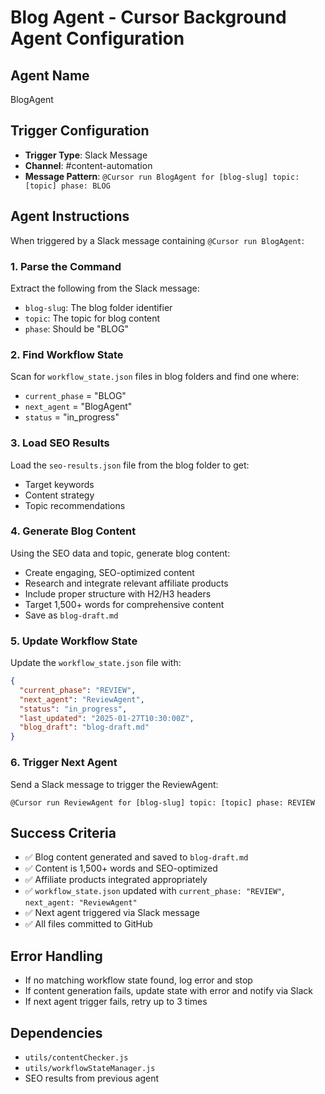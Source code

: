 # Blog Agent - Cursor Background Agent Configuration

## Agent Name
BlogAgent

## Trigger Configuration
- **Trigger Type**: Slack Message
- **Channel**: #content-automation
- **Message Pattern**: `@Cursor run BlogAgent for [blog-slug] topic: [topic] phase: BLOG`

## Agent Instructions
When triggered by a Slack message containing `@Cursor run BlogAgent`:

### 1. Parse the Command
Extract the following from the Slack message:
- `blog-slug`: The blog folder identifier
- `topic`: The topic for blog content
- `phase`: Should be "BLOG"

### 2. Find Workflow State
Scan for `workflow_state.json` files in blog folders and find one where:
- `current_phase` = "BLOG"
- `next_agent` = "BlogAgent"
- `status` = "in_progress"

### 3. Load SEO Results
Load the `seo-results.json` file from the blog folder to get:
- Target keywords
- Content strategy
- Topic recommendations

### 4. Generate Blog Content
Using the SEO data and topic, generate blog content:
- Create engaging, SEO-optimized content
- Research and integrate relevant affiliate products
- Include proper structure with H2/H3 headers
- Target 1,500+ words for comprehensive content
- Save as `blog-draft.md`

### 5. Update Workflow State
Update the `workflow_state.json` file with:
```json
{
  "current_phase": "REVIEW",
  "next_agent": "ReviewAgent",
  "status": "in_progress",
  "last_updated": "2025-01-27T10:30:00Z",
  "blog_draft": "blog-draft.md"
}
```

### 6. Trigger Next Agent
Send a Slack message to trigger the ReviewAgent:
```
@Cursor run ReviewAgent for [blog-slug] topic: [topic] phase: REVIEW
```

## Success Criteria
- ✅ Blog content generated and saved to `blog-draft.md`
- ✅ Content is 1,500+ words and SEO-optimized
- ✅ Affiliate products integrated appropriately
- ✅ `workflow_state.json` updated with `current_phase: "REVIEW"`, `next_agent: "ReviewAgent"`
- ✅ Next agent triggered via Slack message
- ✅ All files committed to GitHub

## Error Handling
- If no matching workflow state found, log error and stop
- If content generation fails, update state with error and notify via Slack
- If next agent trigger fails, retry up to 3 times

## Dependencies
- `utils/contentChecker.js`
- `utils/workflowStateManager.js`
- SEO results from previous agent 